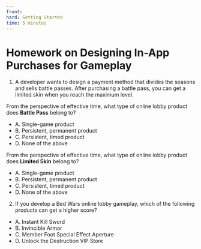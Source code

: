 ```yaml
--- 
front: 
hard: Getting Started 
time: 5 minutes 
--- 
```

# Homework on Designing In-App Purchases for Gameplay 

1. A developer wants to design a payment method that divides the seasons and sells battle passes. After purchasing a battle pass, you can get a limited skin when you reach the maximum level. 

From the perspective of effective time, what type of online lobby product does **Battle Pass** belong to? 

- A. Single-game product 
- B. Persistent, permanent product 
- C. Persistent, timed product 
- D. None of the above 

<!--Answer: Answer C. Battle passes are pass-type products that expire at a certain point in time, usually the end of the season. --> 

From the perspective of effective time, what type of online lobby product does **Limited Skin** belong to? 

- A. Single-game product 
- B. Persistent, permanent product 
- C. Persistent, timed product 
- D. None of the above 

<!--Answer: Answer D. Limited skins are deducted and issued by the battle pass system, not through the online lobby product system, so they do not belong to any category. --> 

2. If you develop a Bed Wars online lobby gameplay, which of the following products can get a higher score? 

- A. Instant Kill Sword 
- B. Invincible Armor 
- C. Member Foot Special Effect Aperture 
- D. Unlock the Destruction VIP Store 

<!--Answer: Answer C. **PVP gameplay does not recommend designing products that affect balance or even pay to win. **--> 

